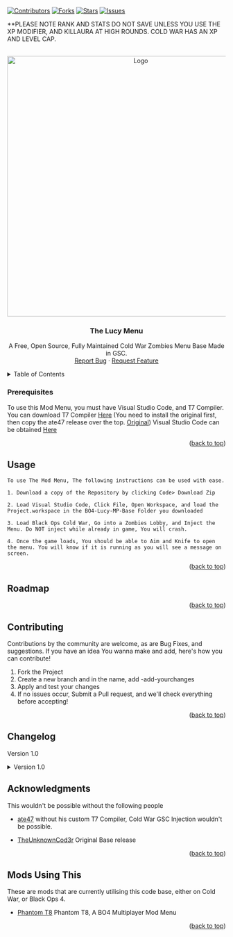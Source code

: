 <div id="top"></div>

[![Contributors][contributors-shield]][contributors-url]
[![Forks][forks-shield]][forks-url]
[![Stars][stars-shield]][stars-url]
[![Issues][issues-shield]][issues-url]

**PLEASE NOTE RANK AND STATS DO NOT SAVE UNLESS YOU USE THE XP MODIFIER, AND KILLAURA AT HIGH ROUNDS. COLD WAR HAS AN XP AND LEVEL CAP.<br>

<!-- PROJECT LOGO -->
<br />
<div align="center">
  <a href="https://github.com/TheUnknownCod3r/ColdWar-Lucy-Base">
    <img src="images/logo.png" alt="Logo" width="600" height="600">
  </a>
  <h3 align="center">The Lucy Menu</h3>

  <p align="center">
	A Free, Open Source, Fully Maintained Cold War Zombies Menu Base Made in GSC.
    <br />
    <a href="https://github.com/TheUnknownCod3r/ColdWar-Lucy-Base/issues">Report Bug</a>
    ·
    <a href="https://github.com/TheUnknownCod3r/ColdWar-Lucy-Base/issues">Request Feature</a>
  </p>
</div>



<!-- TABLE OF CONTENTS -->
<details>
  <summary>Table of Contents</summary>
  <ol>
    <li><a href="#prerequisites">Prerequisites</a></li>
    <li><a href="#usage">Usage</a></li>
    <li><a href="#roadmap">Roadmap</a></li>
    <li><a href="#contributing">Contributing</a></li>
	  <li><a href="#changelog">Changelog</a></li>
    <li><a href="#acknowledgments">Acknowledgments</a></li>
    <li><a href="#mods-using-this">Mods Using The Base</a></li>
  </ol>
</details>




### Prerequisites

To use this Mod Menu, you must have Visual Studio Code, and T7 Compiler.
You can download T7 Compiler [Here](https://github.com/ate47/t7-compiler-custom/releases/) (You need to install the original first, then copy the ate47 release over the top. [Original](https://github.com/shiversoftdev/t7-compiler))
Visual Studio Code can be obtained [Here](https://code.visualstudio.com/)

<p align="right">(<a href="#top">back to top</a>)</p>



<!-- USAGE EXAMPLES -->
## Usage
	To use The Mod Menu, The following instructions can be used with ease. 
	
	1. Download a copy of the Repository by clicking Code> Download Zip
	
	2. Load Visual Studio Code, Click File, Open Workspace, and load the Project.workspace in the BO4-Lucy-MP-Base Folder you downloaded
	
	3. Load Black Ops Cold War, Go into a Zombies Lobby, and Inject the Menu. Do NOT inject while already in game, You will crash.
	
	4. Once the game loads, You should be able to Aim and Knife to open the menu. You will know if it is running as you will see a message on screen.

<p align="right">(<a href="#top">back to top</a>)</p>



<!-- ROADMAP -->
## Roadmap



<p align="right">(<a href="#top">back to top</a>)</p>



<!-- CONTRIBUTING -->
## Contributing

Contributions by the community are welcome, as are Bug Fixes, and suggestions. If you have an idea You wanna make and add, here's how you can contribute!

1. Fork the Project
2. Create a new branch and in the name, add -add-yourchanges
3. Apply and test your changes
4. If no issues occur, Submit a Pull request, and we'll check everything before accepting!

<p align="right">(<a href="#top">back to top</a>)</p>

## Changelog

Version 1.0
<details>
	<summary>
		Version 1.0
	</summary>

	- Source Code Publish!
</details>



<!-- ACKNOWLEDGMENTS -->
## Acknowledgments

This wouldn't be possible without the following people

* [ate47](https://www.github.com/ate47/T7-compiler-custom)
	without his custom T7 Compiler, Cold War GSC Injection wouldn't be possible.


* [TheUnknownCod3r](https://www.github.com/TheUnknownCod3r/)
	Original Base release
	

<p align="right">(<a href="#top">back to top</a>)</p>

<!-- UsingTheMod -->
## Mods Using This

These are mods that are currently utilising this code base, either on Cold War, or Black Ops 4.

* [Phantom T8](https://github.com/Lurkzy/phantom-t8)
      Phantom T8, A BO4 Multiplayer Mod Menu

<p align="right">(<a href="#top">back to top</a>)</p>


<!-- MARKDOWN LINKS & IMAGES -->
<!-- https://www.markdownguide.org/basic-syntax/#reference-style-links -->
[contributors-shield]: https://img.shields.io/github/contributors/TheUnknownCod3r/BColdWar-Lucy-Base.svg?style=for-the-badge
[contributors-url]: https://github.com/TheUnknownCod3r/ColdWar-Lucy-Base/graphs/contributors
[forks-shield]: https://img.shields.io/github/forks/TheUnknownCod3r/ColdWar-Lucy-Base.svg?style=for-the-badge
[forks-url]: https://github.com/TheUnknownCod3r/ColdWar-Lucy-Base/network/members
[stars-shield]: https://img.shields.io/github/stars/TheUnknownCod3r/ColdWar-Lucy-Base.svg?style=for-the-badge
[stars-url]: https://github.com/TheUnknownCod3r/ColdWar-Lucy-Base/stargazers
[issues-shield]: https://img.shields.io/github/issues/TheUnknownCod3r/ColdWar-Lucy-Base.svg?style=for-the-badge
[issues-url]: https://github.com/TheUnknownCod3r/ColdWar-Lucy-Base/issues
[license-shield]: https://img.shields.io/github/license/TheUnknownCod3r/ColdWar-Lucy-Base.svg?style=for-the-badge
[license-url]: https://github.com/TheUnknownCod3r/ColdWar-Lucy-Base/blob/master/LICENSE.txt
